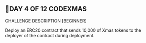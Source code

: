 ## 🎄DAY 4 OF 12 CODEXMAS
CHALLENGE DESCRIPTION [BEGINNER]

Deploy an ERC20 contract that sends 10,000 of Xmas tokens to the deployer of the contract during deployment.